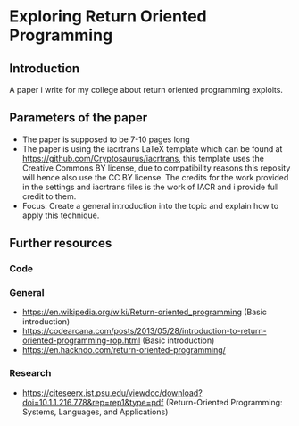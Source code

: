 # Exploring Return Oriented Programming
## Introduction
A paper i write for my college about return oriented programming exploits.
## Parameters of the paper
- The paper is supposed to be 7-10 pages long
- The paper is using the iacrtrans LaTeX template which can be found at https://github.com/Cryptosaurus/iacrtrans, this template uses the Creative Commons BY license, due to compatibility reasons this reposity will hence also use the CC BY license.
The credits for the work provided in the settings and iacrtrans files is the work of IACR and i provide full credit to them.
- Focus: Create a general introduction into the topic and explain how to apply this technique.
## Further resources
### Code
### General
- https://en.wikipedia.org/wiki/Return-oriented_programming (Basic introduction)
- https://codearcana.com/posts/2013/05/28/introduction-to-return-oriented-programming-rop.html (Basic introduction)
- https://en.hackndo.com/return-oriented-programming/
### Research
- https://citeseerx.ist.psu.edu/viewdoc/download?doi=10.1.1.216.778&rep=rep1&type=pdf (Return-Oriented Programming:
Systems, Languages, and Applications)

